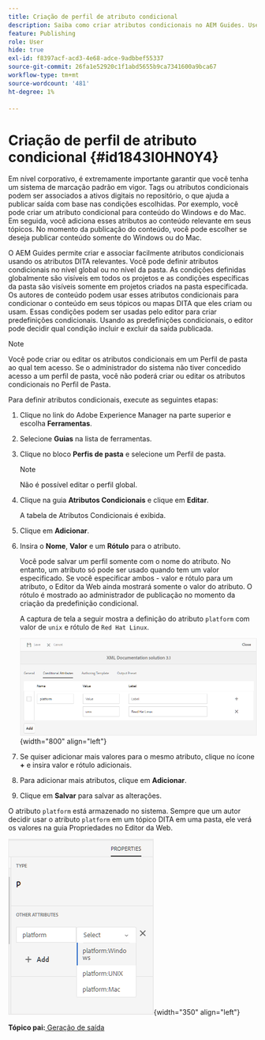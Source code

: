 ```yaml
---
title: Criação de perfil de atributo condicional
description: Saiba como criar atributos condicionais no AEM Guides. Use atributos condicionais na pasta e perfis globais para condicionar seu conteúdo.
feature: Publishing
role: User
hide: true
exl-id: f8397acf-acd3-4e68-adce-9adbbef55337
source-git-commit: 26fa1e52920c1f1abd5655b9ca7341600a9bca67
workflow-type: tm+mt
source-wordcount: '481'
ht-degree: 1%

---
```


# Criação de perfil de atributo condicional {#id1843I0HN0Y4}

Em nível corporativo, é extremamente importante garantir que você tenha um sistema de marcação padrão em vigor. Tags ou atributos condicionais podem ser associados a ativos digitais no repositório, o que ajuda a publicar saída com base nas condições escolhidas. Por exemplo, você pode criar um atributo condicional para conteúdo do Windows e do Mac. Em seguida, você adiciona esses atributos ao conteúdo relevante em seus tópicos. No momento da publicação do conteúdo, você pode escolher se deseja publicar conteúdo somente do Windows ou do Mac.

O AEM Guides permite criar e associar facilmente atributos condicionais usando os atributos DITA relevantes. Você pode definir atributos condicionais no nível global ou no nível da pasta. As condições definidas globalmente são visíveis em todos os projetos e as condições específicas da pasta são visíveis somente em projetos criados na pasta especificada. Os autores de conteúdo podem usar esses atributos condicionais para condicionar o conteúdo em seus tópicos ou mapas DITA que eles criam ou usam. Essas condições podem ser usadas pelo editor para criar predefinições condicionais. Usando as predefinições condicionais, o editor pode decidir qual condição incluir e excluir da saída publicada.

>[!NOTE]
>
> Você pode criar ou editar os atributos condicionais em um Perfil de pasta ao qual tem acesso. Se o administrador do sistema não tiver concedido acesso a um perfil de pasta, você não poderá criar ou editar os atributos condicionais no Perfil de Pasta.

Para definir atributos condicionais, execute as seguintes etapas:

1. Clique no link do Adobe Experience Manager na parte superior e escolha **Ferramentas**.

1. Selecione **Guias** na lista de ferramentas.

1. Clique no bloco **Perfis de pasta** e selecione um Perfil de pasta.

   >[!NOTE]
   >
   > Não é possível editar o perfil global.

1. Clique na guia **Atributos Condicionais** e clique em **Editar**.

   A tabela de Atributos Condicionais é exibida.

1. Clique em **Adicionar**.

1. Insira o **Nome**, **Valor** e um **Rótulo** para o atributo.

   Você pode salvar um perfil somente com o nome do atributo. No entanto, um atributo só pode ser usado quando tem um valor especificado. Se você especificar ambos - valor e rótulo para um atributo, o Editor da Web ainda mostrará somente o valor do atributo. O rótulo é mostrado ao administrador de publicação no momento da criação da predefinição condicional.

   A captura de tela a seguir mostra a definição do atributo `platform` com valor de `unix` e rótulo de `Red Hat Linux`.

   ![](images/add-profile.png){width="800" align="left"}

1. Se quiser adicionar mais valores para o mesmo atributo, clique no ícone **+** e insira valor e rótulo adicionais.

1. Para adicionar mais atributos, clique em **Adicionar**.

1. Clique em **Salvar** para salvar as alterações.


O atributo `platform` está armazenado no sistema. Sempre que um autor decidir usar o atributo `platform` em um tópico DITA em uma pasta, ele verá os valores na guia Propriedades no Editor da Web.

![](images/properties-tab.png){width="350" align="left"}

**Tópico pai:**[ Geração de saída](generate-output.md)
